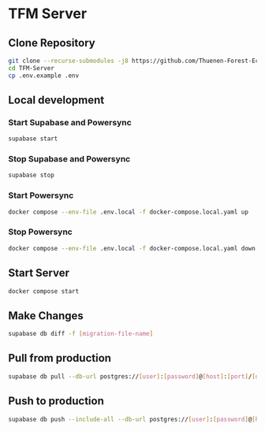 # TFM Server

## Clone Repository
```bash
git clone --recurse-submodules -j8 https://github.com/Thuenen-Forest-Ecosystems/TFM-Server.git
cd TFM-Server
cp .env.example .env
```

## Local development

### Start Supabase and Powersync
```bash
supabase start
```

### Stop Supabase and Powersync
```bash
supabase stop
```

### Start Powersync
```bash
docker compose --env-file .env.local -f docker-compose.local.yaml up 
```

### Stop Powersync
```bash
docker compose --env-file .env.local -f docker-compose.local.yaml down 
```

## Start Server

```bash
docker compose start
```


## Make Changes
```bash
supabase db diff -f [migration-file-name]
```

## Pull from production
```bash
supabase db pull --db-url postgres://[user]:[password]@[host]:[port]/[database]
```

## Push to production
```bash
supabase db push --include-all --db-url postgres://[user]:[password]@[host]:[port]/[database]
```
